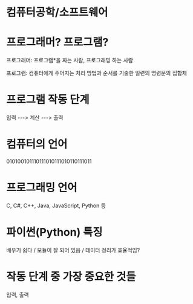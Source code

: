 # 컴퓨터공학/소프트웨어

# 프로그래머? 프로그램?
프로그래머: 프로그램*을 짜는 사람, 프로그래밍 하는 사람

프로그램: 컴퓨터에게 주어지는 처리 방법과 순서를 기술한 일련의 명령문의 집합체

# 프로그램 작동 단계
입력 ---> 계산 ---> 출력

# 컴퓨터의 언어
010100101110111010111010110111011

# 프로그래밍 언어
C, C#, C++, Java, JavaScript, Python 등

# 파이썬(Python) 특징
배우기 쉽다 / 모듈이 잘 되어 있음 / 데이터 정리가 효율적임?

# 작동 단계 중 가장 중요한 것들
입력, 출력